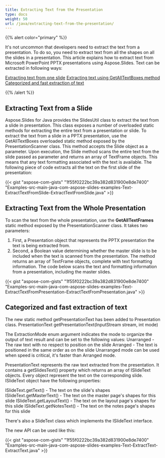 ```yaml
---
title: Extracting Text from the Presentation
type: docs
weight: 50
url: /java/extracting-text-from-the-presentation/
---
```


{{% alert color="primary" %}} 

It's not uncommon that developers need to extract the text from a presentation. To do so, you need to extract text from all the shapes on all the slides in a presentation. This article explains how to extract text from Microsoft PowerPoint PPTX presentations using Aspose.Slides. Text can be extracted in following ways:

[Extracting text from one slide](/slides/java/extracting-text-from-the-presentation/)
[Extracting text using GetAllTextBoxes method](/slides/java/extracting-text-from-the-presentation/)
[Categorized and fast extraction of text](/slides/java/extracting-text-from-the-presentation/)

{{% /alert %}} 
## **Extracting Text from a Slide**
Aspose.Slides for Java provides the SlidesUtil class to extract the text from a slide in presentation. This class exposes a number of overloaded static methods for extracting the entire text from a presentation or slide. To extract the text from a slide in a PPTX presentation, use the GetAllTextBoxes overloaded static method exposed by the PresentationScanner class. This method accepts the Slide object as a parameter.
Upon execution, the Slide method scans the entire text from the slide passed as parameter and returns an array of TextFrame objects. This means that any text formatting associated with the text is available. The following piece of code extracts all the text on the first slide of the presentation:

{{< gist "aspose-com-gists" "1f55f0222bc39a382d831900e8de7400" "Examples-src-main-java-com-aspose-slides-examples-Text-ExtractTextFromSlide-ExtractTextFromSlide.java" >}}


## **Extracting Text from the Whole Presentation**
To scan the text from the whole presentation, use the **GetAllTextFrames** static method exposed by the PresentationScanner class. It takes two parameters:

1. First, a Presentation object that represents the PPTX presentation the text is being extracted from.
1. Second, a Boolean value determining whether the master slide is to be included when the text is scanned from the presentation.
   The method returns an array of TextFrame objects, complete with text formatting information. The code below scans the text and formatting information from a presentation, including the master slides.

{{< gist "aspose-com-gists" "1f55f0222bc39a382d831900e8de7400" "Examples-src-main-java-com-aspose-slides-examples-Text-ExtractTextFromPresentation-ExtractTextFromPresentation.java" >}}


## **Categorized and fast extraction of text**
The new static method getPresentationText has been added to Presentation class.
PresentationText getPresentationText(InputStream stream, int mode)

The ExtractionMode enum argument indicates the mode to organize the output of text result and can be set to the following values:
Unarranged - The raw text with no respect to position on the slide
Arranged - The text is positioned in the same order as on the slide
Unarranged mode can be used when speed is critical, it's faster than Arranged mode.

PresentationText represents the raw text extracted from the presentation. It contains a getSlidesText() property which returns an array of ISlideText objects. Every object represent the text on the corresponding slide. ISlideText object have the following properties:

ISlideText.getText() - The text on the slide's shapes
ISlideText.getMasterText() - The text on the master page's shapes for this slide
ISlideText.getLayoutText() - The text on the layout page's shapes for this slide
ISlideText.getNotesText() - The text on the notes page's shapes for this slide

There's also a SlideText class which implements the ISlideText interface.

The new API can be used like this:

{{< gist "aspose-com-gists" "1f55f0222bc39a382d831900e8de7400" "Examples-src-main-java-com-aspose-slides-examples-Text-ExtractText-ExtractText.java" >}}




